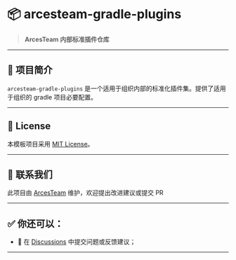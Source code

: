 # 📦 arcesteam-gradle-plugins

> **ArcesTeam 内部标准插件仓库**

---

## 📘 项目简介

`arcesteam-gradle-plugins` 是一个适用于组织内部的标准化插件集。提供了适用于组织的
gradle 项目必要配置。

---

## 📄 License

本模板项目采用 [MIT License](https://github.com/ArcesTeam/arcesteam-gradle-plugins/blob/main/LICENSE)。

---

## 📣 联系我们

此项目由 [ArcesTeam](https://github.com/ArcesTeam) 维护，欢迎提出改进建议或提交
PR

---

## ✅ 你还可以：

- 💬 在 [Discussions](https://github.com/orgs/ArcesTeam/discussions) 中提交问题或反馈建议；

---
